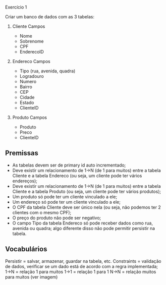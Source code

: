 Exercício 1

Criar um banco de dados com as 3 tabelas:
1. Cliente
   Campos
      - Nome
      - Sobrenome
      - CPF
      - EnderecoID

2. Endereco
   Campos
     - Tipo (rua, avenida, quadra)
     - Logradouro
     - Numero
     - Bairro
     - CEP
     - Cidade
     - Estado
     - ClienteID

3. Produto
   Campos
     - Produto
     - Preco
     - ClienteID

## Premissas
- As tabelas devem ser de primary id auto incrementado;
- Deve existir um relacionamento de 1->N (de 1 para muitos) entre a tabela Cliente e a tabela Endereco (ou seja, um cliente pode ter vários endereços);
- Deve existir um relacionamento de 1->N (de 1 para muitos) entre a tabela Cliente e a tabela Produto (ou seja, um cliente pode ter vários produtos);
- Um produto só pode ter um cliente vinculado a ele;
- Um endereço só pode ter um cliente vinculado a ele;
- O CPF da tabela Cliente deve ser único nela (ou seja, não podemos ter 2 clientes com o mesmo CPF);
- O preço do produto não pode ser negativo;
- O campo Tipo da tabela Endereco só pode receber dados como rua, avenida ou quadra; algo diferente disso não pode permitir persistir na tabela.

## Vocabulários
Persistir = salvar, armazenar, guardar na tabela, etc.
Constraints = validação de dados, verificar se um dado está de acordo com a regra implementada;
1->N = relação 1 para muitos
1->1 = relação 1 para 1
N->N = relação muitos para muitos (ver imagem)
